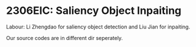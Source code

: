 # 2306EIC: Saliency Object Inpaiting
Labour:
Li Zhengdao for saliency object detection and Liu Jian for inpaiting.

Our source codes are in different dir seperately.
